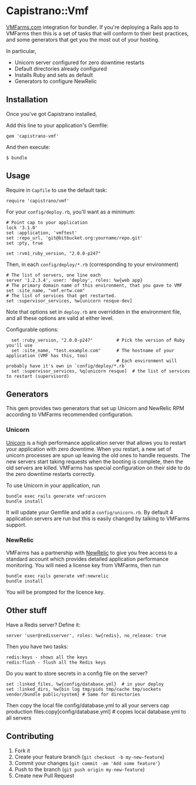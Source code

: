# Capistrano::Vmf

[VMFarms.com](http://vmfarms.com) integration for bundler. If you're deploying a Rails app to VMFarms then this is a set of tasks that will conform to their best practices, and some generators that get you the most out of your hosting.

In particular,

* Unicorn server configured for zero downtime restarts
* Default directories already configured
* Installs Ruby and sets as default
* Generators to configure NewRelic

## Installation

Once you've got Capistrano installed,

Add this line to your application's Gemfile:

    gem 'capistrano-vmf'

And then execute:

    $ bundle

## Usage

Require in `Capfile` to use the default task:

    require 'capistrano/vmf'

For your `config/deploy.rb`, you'll want as a minimum:
```
# Point cap to your application
lock '3.1.0'
set :application, 'vmftest'
set :repo_url, 'git@bitbucket.org:yourname/repo.git'
set :pty, true

set :rvm1_ruby_version, "2.0.0-p247"
```

Then, in each `config/deploy/*.rb` (corresponding to your environment)
```
# The list of servers, one line each
server '1.2.3.4', user: 'deploy', roles: %w{web app}
# The primary domain name of this environment, that you gave to VMF
set :site_name, "vmf.ertw.com"
# The list of services that get restarted.
set :supervisor_services, %w[unicorn resque-dev]
```

Note that options set in `deploy.rb` are overridden in the environment file, and all these options are valid at either level.

Configurable options:
```
  set :ruby_version, "2.0.0-p247"         # Pick the version of Ruby you'll use
  set :site_name, "test.example.com"      # The hostname of your application (VMF has this, too)
                                          # Each environment will probably have it's own in `config/deploy/*.rb`
  set :supervisor_services, %q[unicorn resque]  # the list of services to restart (supervisord)

```

## Generators

This gem provides two generators that set up Unicorn and NewRelic RPM according to VMFarms recommended configuration.

### Unicorn

[Unicorn](unicorn.bogomips.org) is a high performance application server that allows you to restart your application with zero downtime. When you restart, a new set of unicorn processes are spun up leaving the old ones to handle requests. The new servers start taking requests when the booting is complete, then the old servers are killed. VMFarms has special configuration on their side to do the zero downtime restarts correctly.

To use Unicorn in your application, run

    bundle exec rails generate vmf:unicorn
    bundle install

It will update your Gemfile and add a `config/unicorn.rb`. By default 4 application servers are run but this is easily changed by talking to VMFarms support.

### NewRelic

VMFarms has a partnership with [NewRelic](http://newrelic.com/) to give you free access to a standard account which provides detailed application performance monitoring. You will need a license key from VMFarms, then run

    bundle exec rails generate vmf:newrelic
    bundle install

You will be prompted for the licence key.


## Other stuff

Have a Redis server? Define it:

    server 'user@redisserver', roles: %w{redis}, no_release: true

Then you have two tasks:

    redis:keys - shows all the keys
    redis:flush - flush all the Redis keys

Do you want to store secrets in a config file on the server?

    set :linked_files, %w{config/database.yml}  # in your deploy
    set :linked_dirs, %w{bin log tmp/pids tmp/cache tmp/sockets vendor/bundle public/system} # Same for directories

Then copy the local file config/database.yml to all your servers
    cap production files:copy[config/database.yml] # copies local database.yml to all servers

## Contributing

1. Fork it
2. Create your feature branch (`git checkout -b my-new-feature`)
3. Commit your changes (`git commit -am 'Add some feature'`)
4. Push to the branch (`git push origin my-new-feature`)
5. Create new Pull Request
